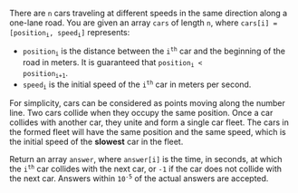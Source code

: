 There are `n` cars traveling at different speeds in the same direction along a one-lane road. You are given an array `cars` of length `n`, where <code>cars[i] = [position<sub>i</sub>, speed<sub>i</sub>]</code> represents:

- <code>position<sub>i</sub></code> is the distance between the <code>i<sup>th</sup></code> car and the beginning of the road in meters. It is guaranteed that <code>position<sub>i</sub> &lt; position<sub>i+1</sub></code>.
- <code>speed<sub>i</sub></code> is the initial speed of the <code>i<sup>th</sup></code> car in meters per second.

For simplicity, cars can be considered as points moving along the number line. Two cars collide when they occupy the same position. Once a car collides with another car, they unite and form a single car fleet. The cars in the formed fleet will have the same position and the same speed, which is the initial speed of the **slowest** car in the fleet.

Return an array `answer`, where `answer[i]` is the time, in seconds, at which the <code>i<sup>th</sup></code> car collides with the next car, or `-1` if the car does not collide with the next car. Answers within <code>10<sup>-5</sup></code> of the actual answers are accepted.